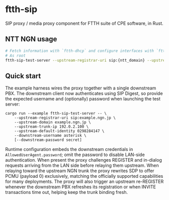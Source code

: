 # ftth-sip
SIP proxy / media proxy component for FTTH suite of CPE software, in Rust.

## NTT NGN usage
```bash
# Fetch information with `ftth-dhcp` and configure interfaces with `ftth-rtnl`.
# As root
ftth-sip-test-server --upstream-registrar-uri sip:{ntt_domain} --upstream-domain {ntt_domain} --upstream-trunk-ip {sip_server} --downstream-username asterisk --downstream-bind-addr {lan_ip} --downstream-bind-port 5060 --upstream-default-identity {ntt_main_number} --allowed-identity {ntt_additional_numner} --allowed-identity {...} --upstream-bind-addr {ngn_dhcp4_addr} --upstream-bind-port 5060 --upstream-interface {ngn_interface} --media-port-min 50000 --media-port-max 60000 --media-upstream-interface {ngn_interface} --downstream-default-user s --registration-refresh 3600
```

## Quick start

The example harness wires the proxy together with a single downstream PBX. The
downstream client now authenticates using SIP Digest, so provide the expected
username and (optionally) password when launching the test server:

```
cargo run --example ftth-sip-test-server -- \
    --upstream-registrar-uri sip:example.ngn.jp \
    --upstream-domain example.ngn.jp \
    --upstream-trunk-ip 192.0.2.100 \
    --upstream-default-identity 0298284147 \
    --downstream-username asterisk \
    [--downstream-password secret]
```

Runtime configuration embeds the downstream credentials in
`AllowedUserAgent.password`; omit the password to disable LAN-side
authentication. When present the proxy challenges REGISTER and in-dialog
requests arriving from the LAN side before relaying them upstream.
When relaying toward the upstream NGN trunk the proxy rewrites SDP to
offer PCMU (payload 0) exclusively, matching the officially supported
capabilities for many deployments. The proxy will also trigger an upstream
re-REGISTER whenever the downstream PBX refreshes its registration or when
INVITE transactions time out, helping keep the trunk binding fresh.

